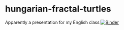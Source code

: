 # hungarian-fractal-turtles
Apparently a presentation for my English class
[![Binder](https://mybinder.org/badge.svg)](https://mybinder.org/v2/gh/tsvdan/hungarian-turtle-fractals/master)
